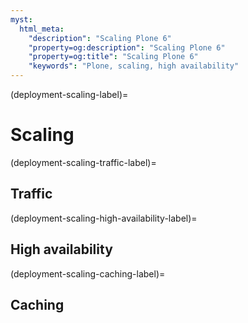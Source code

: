 ```yaml
---
myst:
  html_meta:
    "description": "Scaling Plone 6"
    "property=og:description": "Scaling Plone 6"
    "property=og:title": "Scaling Plone 6"
    "keywords": "Plone, scaling, high availability"
---
```


(deployment-scaling-label)=

# Scaling


(deployment-scaling-traffic-label)=

## Traffic


(deployment-scaling-high-availability-label)=

## High availability


(deployment-scaling-caching-label)=

## Caching


